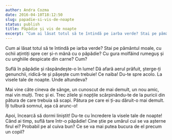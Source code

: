 ```yaml
---
author: Andra Cozma
date: 2016-04-10T18:12:50
slug: papadie-si-vis-de-noapte
status: publish
title: Păpădie și vis de noapte
excerpt: "Cum ai lăsat totul să te întindă pe iarba verde? Stai pe pământul moale, cu ochii ațintiți spre cer și-n  "
---
```

Cum ai lăsat totul să te întindă pe iarba verde? Stai pe pământul moale, cu ochii ațintiți spre cer și-n mână cu o păpădie? Cu gura molfăind rumeguș și cu unghiile despicate din carne? Cum?

Suflă în păpădie și răspândește-o în lume! Dă afară aerul prăfuit, șterge-ți genunchii, ridică-te și pășește cum trebuie! Ce naiba! Du-te spre acolo. La visele tale de noapte. Unde altundeva?

Mai vine câte cineva de sânge, un cunoscut de mai demult, un nou amic, mai vin mulți. Trec și ei. Trec zilele și nopțile scărpinându-te de la puricii din pătura de care trebuia să scapi. Pătura pe care ei ți-au dăruit-o mai demult. Îți tulbură somnul, așa că arunc-o!

Apoi, încearcă să dormi liniștit! Du-te cu încredere la visele tale de noapte!  
Când ai timp, suflă tare într-o păpădie! Cine știe pe umărul cui se va așterne firul ei? Probabil pe al cuiva bun? Ce se va mai putea bucura de el precum un copil?
    